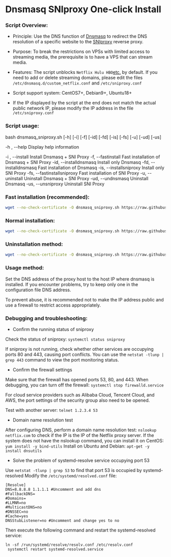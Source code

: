 # Dnsmasq SNIproxy One-click Install

### Script Overview:

* Principle: Use the DNS function of [Dnsmasq](http://thekelleys.org.uk/dnsmasq/doc.html) to redirect the DNS resolution of a specific website to the [SNIproxy](https://github.com/legendary1205/dns-unblocker) reverse proxy.

* Purpose: To break the restrictions on VPSs with limited access to streaming media, the prerequisite is to have a VPS that can stream media.

* Features: The script unblocks `Netflix Hulu HBO`[etc.](https://github.com/legendary1205/dns-unblocker/blob/master/proxy-domains.txt) by default. If you need to add or delete streaming domains, please edit the files `/etc/dnsmasq.d/custom_netflix.conf` and `/etc/sniproxy.conf`

* Script support system: CentOS7+, Debian9+, Ubuntu18+

* If the IP displayed by the script at the end does not match the actual public network IP, please modify the IP address in the file `/etc/sniproxy.conf`

### Script usage:

bash dnsmasq_sniproxy.sh [-h] [-i] [-f] [-id] [-fd] [-is] [-fs] [-u] [-ud] [-us]

-h , --help Display help information

-i , --install Install Dnsmasq + SNI Proxy
-f, --fastinstall Fast installation of Dnsmasq + SNI Proxy
-id, --installdnsmasq Install only Dnsmasq
-fd, --installdnsmasq Fast installation of Dnsmasq
-is, --installsniproxy Install only SNI Proxy
-fs, --fastinstallsniproxy Fast installation of SNI Proxy
-u, --uninstall Uninstall Dnsmasq + SNI Proxy
-ud, --undnsmasq Uninstall Dnsmasq
-us, --unsniproxy Uninstall SNI Proxy

### Fast installation (recommended):
``` Bash
wget --no-check-certificate -O dnsmasq_sniproxy.sh https://raw.githubusercontent.com/legendary1205/ddns-unblocker/main/dnsmasq_sniproxy.sh && bash dnsmasq_sniproxy.sh -f
```

### Normal installation:
``` Bash
wget --no-check-certificate -O dnsmasq_sniproxy.sh https://raw.githubusercontent.com/legendary1205/dns-unblocker/main/dnsmasq_sniproxy.sh && bash dnsmasq_sniproxy.sh -i
```

### Uninstallation method:
``` Bash
wget --no-check-certificate -O dnsmasq_sniproxy.sh https://raw.githubusercontent.com/legendary1205/dns-unblocker/main/dnsmasq_sniproxy.sh && bash dnsmasq_sniproxy.sh -u
```

### Usage method:
Set the DNS address of the proxy host to the host IP where dnsmasq is installed. If you encounter problems, try to keep only one in the configuration file DNS address.

To prevent abuse, it is recommended not to make the IP address public and use a firewall to restrict access appropriately.

### Debugging and troubleshooting:

- Confirm the running status of sniproxy

Check the status of sniproxy: `systemctl status sniproxy`

If sniproxy is not running, check whether other services are occupying ports 80 and 443, causing port conflicts. You can use the `netstat -tlunp | grep 443` command to view the port monitoring status.

- Confirm the firewall settings

Make sure that the firewall has opened ports 53, 80, and 443. When debugging, you can turn off the firewall: `systemctl stop firewalld.service`

For cloud service providers such as Alibaba Cloud, Tencent Cloud, and AWS, the port settings of the security group also need to be opened.

Test with another server: `telnet 1.2.3.4 53`

- Domain name resolution test

After configuring DNS, perform a domain name resolution test: `nslookup netflix.com` to check if the IP is the IP of the Netflix proxy server.
If the system does not have the nslookup command, you can install it on CentOS: `yum install -y bind-utils` Install on Ubuntu and Debian: `apt-get -y install dnsutils`

- Solve the problem of systemd-resolve service occupying port 53

Use `netstat -tlunp | grep 53` to find that port 53 is occupied by systemd-resolved
Modify the `/etc/systemd/resolved.conf` file:
```
[Resolve]
DNS=8.8.8.8 1.1.1.1 #Uncomment and add dns
#FallbackDNS=
#Domains=
#LLMNR=no
#MulticastDNS=no
#DNSSEC=no
#Cache=yes
DNSStubListener=no #Uncomment and change yes to no
```
Then execute the following command and restart the systemd-resolved service:
```
ln -sf /run/systemd/resolve/resolv.conf /etc/resolv.conf
 systemctl restart systemd-resolved.service
 ```
